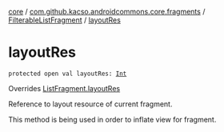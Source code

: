 [core](../../index.md) / [com.github.kacso.androidcommons.core.fragments](../index.md) / [FilterableListFragment](index.md) / [layoutRes](./layout-res.md)

# layoutRes

`protected open val layoutRes: `[`Int`](https://kotlinlang.org/api/latest/jvm/stdlib/kotlin/-int/index.html)

Overrides [ListFragment.layoutRes](../-list-fragment/layout-res.md)

Reference to layout resource of current fragment.

This method is being used in order to inflate view for fragment.

